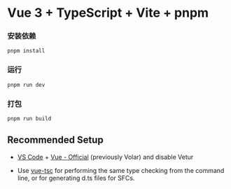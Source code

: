 # Vue 3 + TypeScript + Vite + pnpm

### 安装依赖

```shell
pnpm install
```

### 运行

```shell
pnpm run dev
```
### 打包

```shell
pnpm run build
```

## Recommended Setup

- [VS Code](https://code.visualstudio.com/) + [Vue - Official](https://marketplace.visualstudio.com/items?itemName=Vue.volar) (previously Volar) and disable Vetur

- Use [vue-tsc](https://github.com/vuejs/language-tools/tree/master/packages/tsc) for performing the same type checking from the command line, or for generating d.ts files for SFCs.
